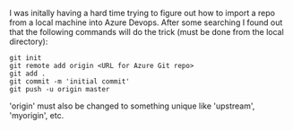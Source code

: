 I was initally having a hard time trying to figure out how to import a repo from a local machine into Azure Devops. After some searching I found out that the following commands will do the trick (must be done from the local directory):

```
git init
git remote add origin <URL for Azure Git repo>
git add .
git commit -m 'initial commit'
git push -u origin master
```
'origin' must also be changed to something unique like 'upstream', 'myorigin', etc.

